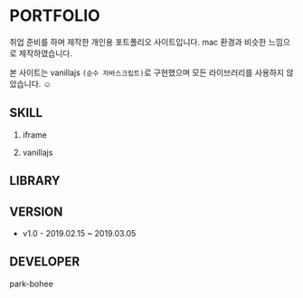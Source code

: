 # PORTFOLIO

취업 준비를 하며 제작한 개인용 포트폴리오 사이트입니다.
mac 환경과 비슷한 느낌으로 제작하였습니다.

본 사이트는 vanillajs `(순수 자바스크립트)`로 구현했으며 모든 라이브러리를 사용하지 않았습니다. :relaxed:

## SKILL

1. iframe

2. vanillajs

## LIBRARY

## VERSION

* v1.0 - 2019.02.15 ~ 2019.03.05

## DEVELOPER

park-bohee